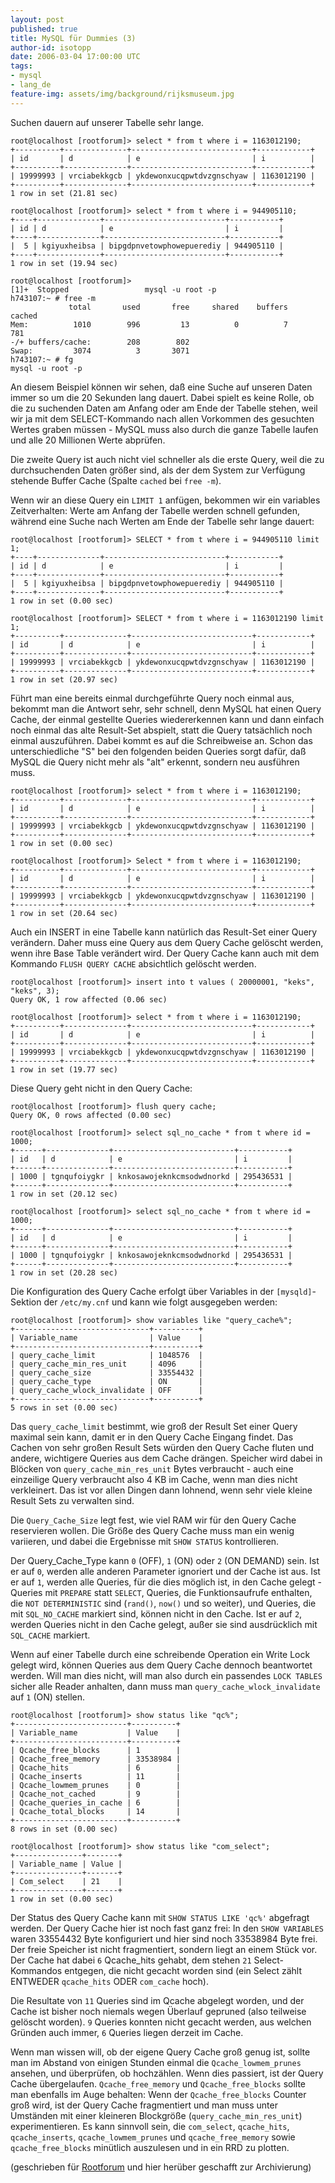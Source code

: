 ```yaml
---
layout: post
published: true
title: MySQL für Dummies (3)
author-id: isotopp
date: 2006-03-04 17:00:00 UTC
tags:
- mysql
- lang_de
feature-img: assets/img/background/rijksmuseum.jpg
---
```


Suchen dauern auf unserer Tabelle sehr lange.

```console
root@localhost [rootforum]> select * from t where i = 1163012190;
+----------+--------------+---------------------------+------------+
| id       | d            | e                         | i          |
+----------+--------------+---------------------------+------------+
| 19999993 | vrciabekkgcb | ykdewonxucqpwtdvzgnschyaw | 1163012190 |
+----------+--------------+---------------------------+------------+
1 row in set (21.81 sec)

root@localhost [rootforum]> select * from t where i = 944905110;
+----+--------------+---------------------------+-----------+
| id | d            | e                         | i         |
+----+--------------+---------------------------+-----------+
|  5 | kgiyuxheibsa | bipgdpnvetowphowepuerediy | 944905110 |
+----+--------------+---------------------------+-----------+
1 row in set (19.94 sec)

root@localhost [rootforum]>
[1]+  Stopped                 mysql -u root -p
h743107:~ # free -m
             total       used       free     shared    buffers     cached
Mem:          1010        996         13          0          7        781
-/+ buffers/cache:        208        802
Swap:         3074          3       3071
h743107:~ # fg
mysql -u root -p
```

An diesem Beispiel können wir sehen, daß eine Suche auf unseren Daten immer so um die 20 Sekunden lang dauert.
Dabei spielt es keine Rolle, ob die zu suchenden Daten am Anfang oder am Ende der Tabelle stehen, weil wir ja mit dem SELECT-Kommando nach allen Vorkommen des gesuchten Wertes graben müssen - MySQL muss also durch die ganze Tabelle laufen und alle 20 Millionen Werte abprüfen.

Die zweite Query ist auch nicht viel schneller als die erste Query, weil die zu durchsuchenden Daten größer sind, als der dem System zur Verfügung stehende Buffer Cache (Spalte `cached` bei `free -m`).

Wenn wir an diese Query ein `LIMIT 1` anfügen, bekommen wir ein variables Zeitverhalten: 
Werte am Anfang der Tabelle werden schnell gefunden, während eine Suche nach Werten am Ende der Tabelle sehr lange dauert:

```console
root@localhost [rootforum]> SELECT * from t where i = 944905110 limit 1;
+----+--------------+---------------------------+-----------+
| id | d            | e                         | i         |
+----+--------------+---------------------------+-----------+
|  5 | kgiyuxheibsa | bipgdpnvetowphowepuerediy | 944905110 |
+----+--------------+---------------------------+-----------+
1 row in set (0.00 sec)

root@localhost [rootforum]> SELECT * from t where i = 1163012190 limit 1;
+----------+--------------+---------------------------+------------+
| id       | d            | e                         | i          |
+----------+--------------+---------------------------+------------+
| 19999993 | vrciabekkgcb | ykdewonxucqpwtdvzgnschyaw | 1163012190 |
+----------+--------------+---------------------------+------------+
1 row in set (20.97 sec)
```

Führt man eine bereits einmal durchgeführte Query noch einmal aus, bekommt man die Antwort sehr, sehr schnell, denn MySQL hat einen Query Cache, der einmal gestellte Queries wiedererkennen kann und dann einfach noch einmal das alte Result-Set abspielt, statt die Query tatsächlich noch einmal auszuführen.
Dabei kommt es auf die Schreibweise an.
Schon das unterschiedliche "S" bei den folgenden beiden Queries sorgt dafür, daß MySQL die Query nicht mehr als "alt" erkennt, sondern neu ausführen muss.

```console
root@localhost [rootforum]> select * from t where i = 1163012190;
+----------+--------------+---------------------------+------------+
| id       | d            | e                         | i          |
+----------+--------------+---------------------------+------------+
| 19999993 | vrciabekkgcb | ykdewonxucqpwtdvzgnschyaw | 1163012190 |
+----------+--------------+---------------------------+------------+
1 row in set (0.00 sec)

root@localhost [rootforum]> Select * from t where i = 1163012190;
+----------+--------------+---------------------------+------------+
| id       | d            | e                         | i          |
+----------+--------------+---------------------------+------------+
| 19999993 | vrciabekkgcb | ykdewonxucqpwtdvzgnschyaw | 1163012190 |
+----------+--------------+---------------------------+------------+
1 row in set (20.64 sec)
```

Auch ein INSERT in eine Tabelle kann natürlich das Result-Set einer Query verändern. 
Daher muss eine Query aus dem Query Cache gelöscht werden, wenn ihre Base Table verändert wird. 
Der Query Cache kann auch mit dem Kommando `FLUSH QUERY CACHE` absichtlich gelöscht werden.

```console
root@localhost [rootforum]> insert into t values ( 20000001, "keks", "keks", 3);
Query OK, 1 row affected (0.06 sec)

root@localhost [rootforum]> select * from t where i = 1163012190;
+----------+--------------+---------------------------+------------+
| id       | d            | e                         | i          |
+----------+--------------+---------------------------+------------+
| 19999993 | vrciabekkgcb | ykdewonxucqpwtdvzgnschyaw | 1163012190 |
+----------+--------------+---------------------------+------------+
1 row in set (19.77 sec)
```

Diese Query geht nicht in den Query Cache:

```console
root@localhost [rootforum]> flush query cache;
Query OK, 0 rows affected (0.00 sec)

root@localhost [rootforum]> select sql_no_cache * from t where id = 1000;
+------+--------------+---------------------------+-----------+
| id   | d            | e                         | i         |
+------+--------------+---------------------------+-----------+
| 1000 | tgnqufoiygkr | knkosawojeknkcmsodwdnorkd | 295436531 |
+------+--------------+---------------------------+-----------+
1 row in set (20.12 sec)

root@localhost [rootforum]> select sql_no_cache * from t where id = 1000;
+------+--------------+---------------------------+-----------+
| id   | d            | e                         | i         |
+------+--------------+---------------------------+-----------+
| 1000 | tgnqufoiygkr | knkosawojeknkcmsodwdnorkd | 295436531 |
+------+--------------+---------------------------+-----------+
1 row in set (20.28 sec)
```

Die Konfiguration des Query Cache erfolgt über Variables in der `[mysqld]`-Sektion der `/etc/my.cnf` und kann wie folgt ausgegeben werden:

```console
root@localhost [rootforum]> show variables like "query_cache%";
+------------------------------+----------+
| Variable_name                | Value    |
+------------------------------+----------+
| query_cache_limit            | 1048576  |
| query_cache_min_res_unit     | 4096     |
| query_cache_size             | 33554432 |
| query_cache_type             | ON       |
| query_cache_wlock_invalidate | OFF      |
+------------------------------+----------+
5 rows in set (0.00 sec)
```

Das `query_cache_limit` bestimmt, wie groß der Result Set einer Query maximal sein kann, damit er in den Query Cache Eingang findet.
Das Cachen von sehr großen Result Sets würden den Query Cache fluten und andere, wichtigere Queries aus dem Cache drängen.
Speicher wird dabei in Blöcken von `query_cache_min_res_unit` Bytes verbraucht - auch eine einzeilige Query verbraucht also 4 KB im Cache, wenn man dies nicht verkleinert.
Das ist vor allen Dingen dann lohnend, wenn sehr viele kleine Result Sets zu verwalten sind.

Die `Query_Cache_Size` legt fest, wie viel RAM wir für den Query Cache reservieren wollen. 
Die Größe des Query Cache muss man ein wenig variieren, und dabei die Ergebnisse mit `SHOW STATUS` kontrollieren.

Der Query_Cache_Type kann `0` (OFF), `1` (ON) oder `2` (ON DEMAND) sein.
Ist er auf `0`, werden alle anderen Parameter ignoriert und der Cache ist aus. 
Ist er auf `1`, werden alle Queries, für die dies möglich ist, in den Cache gelegt - Queries mit `PREPARE` statt `SELECT`, Queries, die Funktionsaufrufe enthalten, die `NOT DETERMINISTIC` sind (`rand()`, `now()` und so weiter), und Queries, die mit `SQL_NO_CACHE` markiert sind, können nicht in den Cache. 
Ist er auf `2`, werden Queries nicht in den Cache gelegt, außer sie sind ausdrücklich mit `SQL_CACHE` markiert.

Wenn auf einer Tabelle durch eine schreibende Operation ein Write Lock gelegt wird, können Queries aus dem Query Cache dennoch beantwortet werden.
Will man dies nicht, will man also durch ein passendes `LOCK TABLES` sicher alle Reader anhalten, dann muss man `query_cache_wlock_invalidate` auf `1` (ON) stellen.

```console
root@localhost [rootforum]> show status like "qc%";
+-------------------------+----------+
| Variable_name           | Value    |
+-------------------------+----------+
| Qcache_free_blocks      | 1        |
| Qcache_free_memory      | 33538984 |
| Qcache_hits             | 6        |
| Qcache_inserts          | 11       |
| Qcache_lowmem_prunes    | 0        |
| Qcache_not_cached       | 9        |
| Qcache_queries_in_cache | 6        |
| Qcache_total_blocks     | 14       |
+-------------------------+----------+
8 rows in set (0.00 sec)

root@localhost [rootforum]> show status like "com_select";
+---------------+-------+
| Variable_name | Value |
+---------------+-------+
| Com_select    | 21    |
+---------------+-------+
1 row in set (0.00 sec)
```

Der Status des Query Cache kann mit `SHOW STATUS LIKE 'qc%'` abgefragt werden.
Der Query Cache hier ist noch fast ganz frei:
In den `SHOW VARIABLES` waren 33554432 Byte konfiguriert und hier sind noch 33538984 Byte frei.
Der freie Speicher ist nicht fragmentiert, sondern liegt an einem Stück vor.
Der Cache hat dabei `6` Qcache_hits gehabt, dem stehen `21` Select-Kommandos entgegen, die nicht gecacht worden sind (ein Select zählt ENTWEDER `qcache_hits` ODER `com_cache` hoch).

Die Resultate von `11` Queries sind im Qcache abgelegt worden, und der Cache ist bisher noch niemals wegen Überlauf gepruned (also teilweise gelöscht worden).
`9` Queries konnten nicht gecacht werden, aus welchen Gründen auch immer, `6` Queries liegen derzeit im Cache.

Wenn man wissen will, ob der eigene Query Cache groß genug ist, sollte man im Abstand von einigen Stunden einmal die `Qcache_lowmem_prunes` ansehen, und überprüfen, ob hochzählen. 
Wenn dies passiert, ist der Query Cache übergelaufen.
`Qcache_free_memory` und `Qcache_free_blocks` sollte man ebenfalls im Auge behalten: 
Wenn der `Qcache_free_blocks` Counter groß wird, ist der Query Cache fragmentiert und man muss unter Umständen mit einer kleineren Blockgröße (`query_cache_min_res_unit`) experimentieren.
Es kann sinnvoll sein, die `com_select`, `qcache_hits`, `qcache_inserts`, `qcache_lowmem_prunes` und `qcache_free_memory` sowie `qcache_free_blocks` minütlich auszulesen und in ein RRD zu plotten.

(geschrieben für
[Rootforum](http://www.rootforum.de/forum/viewforum.php?f=23)
und hier herüber geschafft zur Archivierung)
